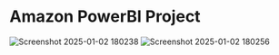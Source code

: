 # Amazon PowerBI Project
![Screenshot 2025-01-02 180238](https://github.com/user-attachments/assets/1ae9587b-28a9-431a-815c-25e53b0b72ac)
![Screenshot 2025-01-02 180256](https://github.com/user-attachments/assets/30b89553-4913-4377-b839-54553aad5336)




